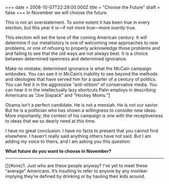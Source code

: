 +++
date = 2008-10-07T22:29:00.000Z
title = "Choose the Future"
draft = false
+++
In November we will choose the future.

This is not an overstatement. To some extent it has been true in every
election, but this year it is—if not more true—more *overtly* true.

This election will set the tone of the coming American century. It will
determine if our metahistory is one of welcoming new approaches to new
problems, or one of refusing to properly acknowledge those problems and
and failing to see that the old ways are not always best. It is a choice
between determined openness and determined ignorance.

Make no mistake; determined ignorance is what the McCain campaign
embodies. You can see it in McCain’s inability to see beyond the methods
and ideologies that have served him for a quarter of a century of
politics. You can feel it in the aggressive “anti-elitism” of
conservative media. You can hear it in the intellectually lazy shortcuts
Palin employs in describing Americans as “Joe Sixpack” and “Hockey
Moms.”[1](#one)

Obama isn’t a perfect candidate. He is not a messiah. He is not our
savior. But he is a politician who has shown a willingness to consider
new ideas. More importantly, the context of his campaign is one with the
receptiveness to ideas that we so dearly need at this time.

I have no great conclusion. I have no facts to present that you cannot
find elsewhere. I haven’t really said anything others have not said. But
I am adding my voice to theirs, and I am asking you this question:

**What future do you want to choose in November?**

------------------------------------------------------------------------

[]{#one}1. Just who are these people anyway? I’ve yet to meet these
“average” Americans. It’s insulting to refer to anyone by any moniker
implying they’re defined by drinking or by hauling their kids around.
